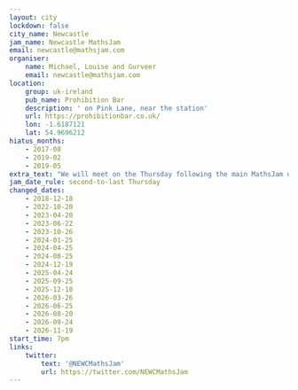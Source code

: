 ```yaml
---
layout: city
lockdown: false
city_name: Newcastle
jam_name: Newcastle MathsJam
email: newcastle@mathsjam.com
organiser:
    name: Michael, Louise and Gurveer
    email: newcastle@mathsjam.com
location:
    group: uk-ireland
    pub_name: Prohibition Bar
    description: ' on Pink Lane, near the station'
    url: https://prohibitionbar.co.uk/
    lon: -1.6187121
    lat: 54.9696212
hiatus_months:
    - 2017-08
    - 2019-02
    - 2019-05
extra_text: "We will meet on the Thursday following the main MathsJam date on the second-to-last Tuesday, which is often but not always the second-to-last Thursday (check this page for accurate dates)."
jam_date_rule: second-to-last Thursday
changed_dates:
    - 2018-12-18
    - 2022-10-20
    - 2023-04-20
    - 2023-06-22
    - 2023-10-26
    - 2024-01-25
    - 2024-04-25
    - 2024-08-25
    - 2024-12-19
    - 2025-04-24
    - 2025-09-25
    - 2025-12-18
    - 2026-03-26
    - 2026-06-25
    - 2026-08-20
    - 2026-09-24
    - 2026-11-19
start_time: 7pm
links:
    twitter:
        text: '@NEWCMathsJam'
        url: https://twitter.com/NEWCMathsJam
---
```


